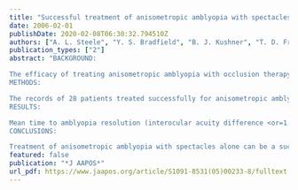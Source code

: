 ```yaml
---
title: "Successful treatment of anisometropic amblyopia with spectacles alone"
date: 2006-02-01
publishDate: 2020-02-08T06:30:32.794510Z
authors: ["A. L. Steele", "Y. S. Bradfield", "B. J. Kushner", "T. D. France", "M. C. Struck", "R. E. Gangnon"]
publication_types: ["2"]
abstract: "BACKGROUND:

The efficacy of treating anisometropic amblyopia with occlusion therapy is well known. However, this form of treatment can be associated with risks. Spectacle correction alone may be a successful and underutilized form of treatment.
METHODS:

The records of 28 patients treated successfully for anisometropic amblyopia with glasses alone were reviewed. Age, initial visual acuity and stereoacuity, and nature of anisometropia were analyzed to assess associations with time required for resolution, final visual acuity, and stereoacuity. Incidence of amblyopia recurrence and results of subsequent treatment, including patching, were also studied.
RESULTS:

Mean time to amblyopia resolution (interocular acuity difference <or=1 line) was 5.8 months (range 2 to 15 months). Worse best corrected initial visual acuity was associated with longer time to resolution (Spearman's rho = 0.37, P = 0.05), while age, initial stereoacuity, amount, and type of anisometropia were not (P = 0.43, 0.68, 0.26, 0.47, respectively). None of the astigmatic or myopic patients achieved visual acuity of 20/20 in the amblyopic eye, while seven (39%) of the hyperopic patients did. This difference was significant (P = 0.03). Better initial stereoacuity predicted good final stereoacuity (P = 0.01). Only four (14%) patients developed amblyopia recurrence over an average follow-up period of 1.7 years. All were successfully treated with updated spectacles or patching.
CONCLUSIONS:

Treatment of anisometropic amblyopia with spectacles alone can be a successful option. Patients treated with spectacles alone may experience a lower amblyopia recurrence rate than those treated with occlusion therapy."
featured: false
publication: "*J AAPOS*"
url_pdf: https://www.jaapos.org/article/S1091-8531(05)00233-8/fulltext
---
```


